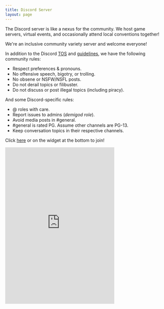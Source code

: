 ```yaml
---
title: Discord Server
layout: page
---
```


The Discord server is like a nexus for the community. We host game servers, virtual events, and occasionally attend local conventions together!

We're an inclusive community variety server and welcome everyone!

In addition to the Discord [TOS](https://discord.com/terms) and [guidelines](https://discord.com/guidelines), we have the following community rules:

* Respect preferences & pronouns.
* No offensive speech, bigotry, or trolling.
* No obsene or NSFW/NSFL posts.
* Do not derail topics or filibuster.
* Do not discuss or post illegal topics (including piracy).

And some Discord-specific rules:

* @ roles with care.
* Report issues to admins (_demigod role_).
* Avoid media posts in #general.
* #general is rated PG. Assume other channels are PG-13.
* Keep conversation topics in their respective channels.

Click [here](https://discord.gg/EMbcgR8) or on the widget at the bottom to join!

<iframe src="https://discordapp.com/widget?id=183740337976508416&theme=dark" width="350" height="500" allowtransparency="true" frameborder="0" sandbox="allow-popups allow-popups-to-escape-sandbox allow-same-origin allow-scripts"></iframe>

